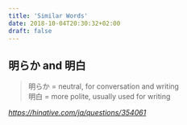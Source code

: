 ```yaml
---
title: 'Similar Words'
date: 2018-10-04T20:30:32+02:00
draft: false
---
```


## <span lang="ja">明らか</span> and <span lang="ja">明白</span>

<!-- prettier-ignore -->
> <span lang="ja">明らか</span> = neutral, for conversation and writing<br>
> <span lang="ja">明白</span> = more polite, usually used for writing<br>

<cite>https://hinative.com/ja/questions/354061</cite>
